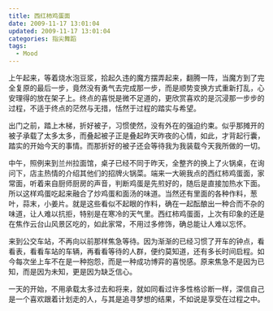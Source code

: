 ```yaml
---
title: 西红柿鸡蛋面
date: 2009-11-17 13:01:04
updated: 2009-11-17 13:01:04
categories: 指尖舞蹈
tags:
  - Mood
---
```


上午起来，等着烧水泡豆浆，拾起久违的魔方摆弄起来，翻腾一阵，当魔方到了完全复原的最后一步，竟然没有勇气去完成那一步，而是顺势变换方式重新打乱，心安理得的放在架子上。终点的喜悦是微不足道的，更欣赏喜欢的是沉浸那一步步的过程，不适于终点的茫然与无措，恬然于过程的踏实与希望。

<!-- more -->

出门之前，踏上木梯，折好被子，习惯使然，没有外在的强迫约束。似乎那摊开的被子承载了太多太多，而叠起被子正是叠起昨天昨夜的心情，如此，才背起行囊，踏实的开始今天的事情。而那折好的被子还会等待我为我装载今天我所做的一切。

中午，照例来到兰州拉面馆，桌子已经不同于昨天，全整齐的换上了火锅桌，在询问下，店主热情的介绍其他们的招牌火锅菜。端来一大碗我点的西红柿鸡蛋面，家常面，听着来自厨师厨房的声音，判断鸡蛋是先煎好的，随后是直接加热水下面。所以这样鸡蛋吃起来融合了炒鸡蛋和面汤的味道。当然还有里面的各种作料，葱叶，蒜末，小姜片。就是这些看似不起眼的作料，确在一起酝酿出一种合而不杂的味道，让人难以抗拒，特别是在寒冷的天气里。西红柿鸡蛋面，上次有印象的还是在焦作云台山风景区吃的，如此家常，不用过多修饰，确总能让人难以忘怀。

来到公交车站，不再向以前那样焦急等待。因为渐渐的已经习惯了开车的钟点，看看表，看看车站的车辆，再看看等待的人群，便约莫知道，还有多长时间启程。如今每次坐上车不在是一种抱怨，而是一种成功博弈的喜悦感。原来焦急不是因为已知，而是因为未知，更是因为缺乏信心。

一天的开始，不用承载太多过去和将来，就如同看过许多性格诊断一样，深信自己是一个喜欢跟着计划走的人，与其是追寻梦想的结果，不如说是享受在过程之中。